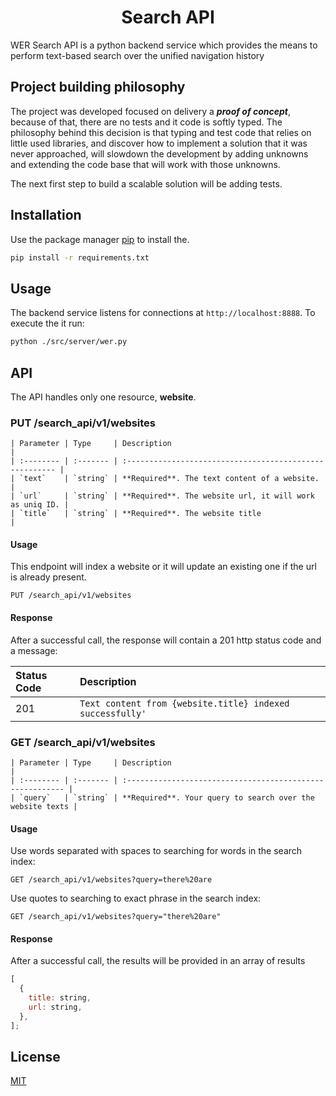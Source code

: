 <h1 align="center">Search API</h1>

WER Search API is a python backend service which provides the means to perform text-based search over the unified navigation history

## Project building philosophy

The project was developed focused on delivery a ___proof of concept___, because of that, there are no tests and it code is softly typed. The philosophy behind this decision is that typing and test code that relies on little used libraries, and discover how to implement a solution that it was never approached, will slowdown the development by adding unknowns and extending the code base that will work with those unknowns.

The next first step to build a scalable solution will be adding tests.

## Installation

Use the package manager [pip](https://pip.pypa.io/en/stable/) to install the.

```bash
pip install -r requirements.txt
```

## Usage

The backend service listens for connections at `http://localhost:8888`. To execute the it run:

```bash
python ./src/server/wer.py
```

## API

The API handles only one resource, **website**.

### PUT /search_api/v1/websites

```
| Parameter | Type     | Description                                             |
| :-------- | :------- | :------------------------------------------------------ |
| `text`    | `string` | **Required**. The text content of a website.            |
| `url`     | `string` | **Required**. The website url, it will work as uniq ID. |
| `title`   | `string` | **Required**. The website title                         |
```

#### Usage

This endpoint will index a website or it will update an existing one if the url is already present.

```http
PUT /search_api/v1/websites
```

#### Response

After a successful call, the response will contain a 201 http status code and a message:

| Status Code | Description                                               |
| :---------- | :-------------------------------------------------------- |
| 201         | `Text content from {website.title} indexed successfully'` |

### GET /search_api/v1/websites

```
| Parameter | Type     | Description                                               |
| :-------- | :------- | :-------------------------------------------------------- |
| `query`   | `string` | **Required**. Your query to search over the website texts |
```

#### Usage

Use words separated with spaces to searching for words in the search index:

```http
GET /search_api/v1/websites?query=there%20are
```

Use quotes to searching to exact phrase in the search index:

```http
GET /search_api/v1/websites?query="there%20are"
```

#### Response

After a successful call, the results will be provided in an array of results

```javascript
[
  {
    title: string,
    url: string,
  },
];
```

## License

[MIT](LICENSE)
